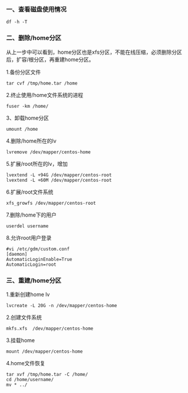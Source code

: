 ### 一、查看磁盘使用情况

```
df -h -T
```

### 二、删除/home分区

从上一步中可以看到，home分区也是xfs分区，不能在线压缩，必须删除分区后，扩容/根分区，再重建home分区。

1.备份分区文件
```
tar cvf /tmp/home.tar /home
```

2.终止使用/home文件系统的进程
```
fuser -km /home/
```

3、卸载home分区
```
umount /home
```

4.删除/home所在的lv
```
lvremove /dev/mapper/centos-home
```

5.扩展/root所在的lv，增加
```
lvextend -L +94G /dev/mapper/centos-root
lvextend -L +60M /dev/mapper/centos-root
```

6.扩展/root文件系统
```
xfs_growfs /dev/mapper/centos-root
```

7.删除/home下的用户
```
userdel username
```

8.允许root用户登录
```
#vi /etc/gdm/custom.conf 
[daemon] 
AutomaticLoginEnable=True 
AutomaticLogin=root
```


### 三、重建/home分区

1.重新创建home lv
```
lvcreate -L 20G -n /dev/mapper/centos-home 
```

2.创建文件系统
```
mkfs.xfs  /dev/mapper/centos-home
```

3.挂载home
```
mount /dev/mapper/centos-home
```

4.home文件恢复
```
tar xvf /tmp/home.tar -C /home/
cd /home/username/
mv * ../
```